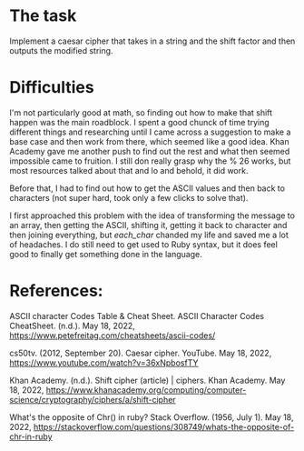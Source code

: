 # The task

Implement a caesar cipher that takes in a string and the shift factor and then outputs the modified string.

# Difficulties

I'm not particularly good at math, so finding out how to make that shift happen was the main roadblock. I spent a good chunck of time trying different things and researching until I came across a suggestion to make a base case and then work from there, which seemed like a good idea. Khan Academy gave me another push to find out the rest and what then seemed impossible came to fruition. I still don really grasp why the % 26 works, but most resources talked about that and lo and behold, it did work.

Before that, I had to find out how to get the ASCII values and then back to characters (not super hard, took only a few clicks to solve that).

I first approached this problem with the idea of transforming the message to an array, then getting the ASCII, shifting it, getting it back to character and then joining everything, but _each_char_ chanded my life and saved me a lot of headaches. I do still need to get used to Ruby syntax, but it does feel good to finally get something done in the language.

# References:

ASCII character Codes Table &amp; Cheat Sheet. ASCII Character Codes CheatSheet. (n.d.). May 18, 2022, https://www.petefreitag.com/cheatsheets/ascii-codes/

cs50tv. (2012, September 20). Caesar cipher. YouTube. May 18, 2022, https://www.youtube.com/watch?v=36xNpbosfTY

Khan Academy. (n.d.). Shift cipher (article) | ciphers. Khan Academy. May 18, 2022, https://www.khanacademy.org/computing/computer-science/cryptography/ciphers/a/shift-cipher

What's the opposite of Chr() in ruby? Stack Overflow. (1956, July 1). May 18, 2022, https://stackoverflow.com/questions/308749/whats-the-opposite-of-chr-in-ruby
